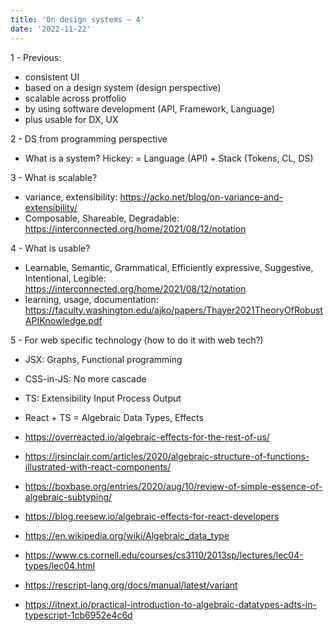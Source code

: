 ```yaml
---
title: 'On design systems — 4'
date: '2022-11-22'
---
```


1 - Previous:

- consistent UI
- based on a design system (design perspective)
- scalable across protfolio
- by using software development (API, Framework, Language)
- plus usable for DX, UX

2 - DS from programming perspective

- What is a system? Hickey: = Language (API) + Stack (Tokens, CL, DS)

3 - What is scalable?

- variance, extensibility: https://acko.net/blog/on-variance-and-extensibility/
- Composable, Shareable, Degradable: https://interconnected.org/home/2021/08/12/notation

4 - What is usable?

- Learnable, Semantic, Grammatical, Efficiently expressive, Suggestive, Intentional, Legible: https://interconnected.org/home/2021/08/12/notation
- learning, usage, documentation: https://faculty.washington.edu/ajko/papers/Thayer2021TheoryOfRobustAPIKnowledge.pdf

5 - For web specific technology (how to do it with web tech?)

- JSX: Graphs, Functional programming
- CSS-in-JS: No more cascade
- TS: Extensibility Input<T> Process<T> Output<T>
- React + TS = Algebraic Data Types, Effects

- https://overreacted.io/algebraic-effects-for-the-rest-of-us/
- https://jrsinclair.com/articles/2020/algebraic-structure-of-functions-illustrated-with-react-components/
- https://boxbase.org/entries/2020/aug/10/review-of-simple-essence-of-algebraic-subtyping/
- https://blog.reesew.io/algebraic-effects-for-react-developers
- https://en.wikipedia.org/wiki/Algebraic_data_type
- https://www.cs.cornell.edu/courses/cs3110/2013sp/lectures/lec04-types/lec04.html
- https://rescript-lang.org/docs/manual/latest/variant
- https://itnext.io/practical-introduction-to-algebraic-datatypes-adts-in-typescript-1cb6952e4c6d
